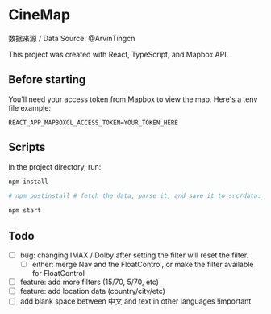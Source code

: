 # CineMap

数据来源 / Data Source: @ArvinTingcn

This project was created with React, TypeScript, and Mapbox API.

## Before starting

You'll need your access token from Mapbox to view the map. Here's a .env file example:

```
REACT_APP_MAPBOXGL_ACCESS_TOKEN=YOUR_TOKEN_HERE
```

## Scripts

In the project directory, run:

```sh
npm install

# npm postinstall # fetch the data, parse it, and save it to src/data.json

npm start

```

## Todo

- [ ] bug: changing IMAX / Dolby after setting the filter will reset the filter.
  - [ ] either: merge Nav and the FloatControl, or make the filter available for FloatControl
- [ ] feature: add more filters (15/70, 5/70, etc)
- [ ] feature: add location data (country/city/etc)
- [ ] add blank space between 中文 and text in other languages !important
